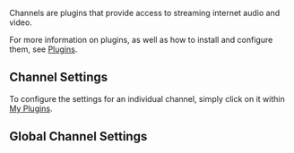Channels are plugins that provide access to streaming internet audio and video.

For more information on plugins, as well as how to install and configure them, see [Plugins](Plugins).

## Channel Settings

To configure the settings for an individual channel, simply click on it within [My Plugins](Plugins#my-plugins). 

## Global Channel Settings
